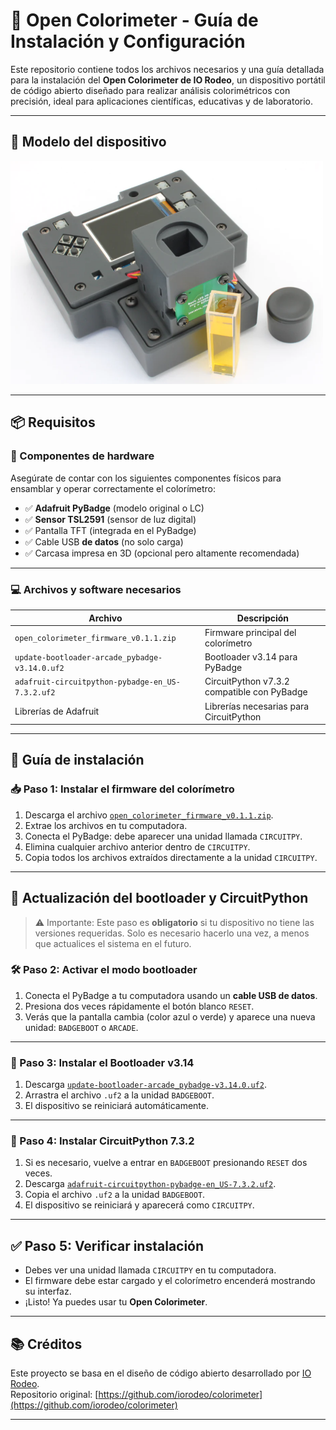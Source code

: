 # 🎨 Open Colorimeter - Guía de Instalación y Configuración

Este repositorio contiene todos los archivos necesarios y una guía detallada para la instalación del **Open Colorimeter de IO Rodeo**, un dispositivo portátil de código abierto diseñado para realizar análisis colorimétricos con precisión, ideal para aplicaciones científicas, educativas y de laboratorio.

---

## 📸 Modelo del dispositivo

<img src="image_1.png" alt="Open Colorimeter" width="500"/>

---

## 📦 Requisitos

### 🧰 Componentes de hardware

Asegúrate de contar con los siguientes componentes físicos para ensamblar y operar correctamente el colorímetro:

- ✅ **Adafruit PyBadge** (modelo original o LC)
- ✅ **Sensor TSL2591** (sensor de luz digital)
- ✅ Pantalla TFT (integrada en el PyBadge)
- ✅ Cable USB **de datos** (no solo carga)
- ✅ Carcasa impresa en 3D (opcional pero altamente recomendada)

---

### 💻 Archivos y software necesarios

| Archivo                                                   | Descripción                                      |
|-----------------------------------------------------------|--------------------------------------------------|
| `open_colorimeter_firmware_v0.1.1.zip`                    | Firmware principal del colorímetro               |
| `update-bootloader-arcade_pybadge-v3.14.0.uf2`            | Bootloader v3.14 para PyBadge                    |
| `adafruit-circuitpython-pybadge-en_US-7.3.2.uf2`          | CircuitPython v7.3.2 compatible con PyBadge      |
| Librerías de Adafruit                                     | Librerías necesarias para CircuitPython          |

---

## 🔧 Guía de instalación

### 📥 Paso 1: Instalar el firmware del colorímetro

1. Descarga el archivo [`open_colorimeter_firmware_v0.1.1.zip`](firmware/open_colorimeter_firmware_v0.1.1.zip).
2. Extrae los archivos en tu computadora.
3. Conecta el PyBadge: debe aparecer una unidad llamada `CIRCUITPY`.
4. Elimina cualquier archivo anterior dentro de `CIRCUITPY`.
5. Copia todos los archivos extraídos directamente a la unidad `CIRCUITPY`.

---

## 🔁 Actualización del bootloader y CircuitPython

> ⚠️ Importante: Este paso es **obligatorio** si tu dispositivo no tiene las versiones requeridas. Solo es necesario hacerlo una vez, a menos que actualices el sistema en el futuro.

### 🛠️ Paso 2: Activar el modo bootloader

1. Conecta el PyBadge a tu computadora usando un **cable USB de datos**.
2. Presiona dos veces rápidamente el botón blanco `RESET`.
3. Verás que la pantalla cambia (color azul o verde) y aparece una nueva unidad: `BADGEBOOT` o `ARCADE`.

---

### 🧱 Paso 3: Instalar el Bootloader v3.14

1. Descarga [`update-bootloader-arcade_pybadge-v3.14.0.uf2`](bootloader/update-bootloader-arcade_pybadge-v3.14.0.uf2).
2. Arrastra el archivo `.uf2` a la unidad `BADGEBOOT`.
3. El dispositivo se reiniciará automáticamente.

---

### 🐍 Paso 4: Instalar CircuitPython 7.3.2

1. Si es necesario, vuelve a entrar en `BADGEBOOT` presionando `RESET` dos veces.
2. Descarga [`adafruit-circuitpython-pybadge-en_US-7.3.2.uf2`](circuitpython/adafruit-circuitpython-pybadge-en_US-7.3.2.uf2).
3. Copia el archivo `.uf2` a la unidad `BADGEBOOT`.
4. El dispositivo se reiniciará y aparecerá como `CIRCUITPY`.

---

## ✅ Paso 5: Verificar instalación

- Debes ver una unidad llamada `CIRCUITPY` en tu computadora.
- El firmware debe estar cargado y el colorímetro encenderá mostrando su interfaz.
- ¡Listo! Ya puedes usar tu **Open Colorimeter**.

---

## 📚 Créditos

Este proyecto se basa en el diseño de código abierto desarrollado por [IO Rodeo](https://iorodeo.com).  
Repositorio original: [https://github.com/iorodeo/colorimeter](https://github.com/iorodeo/colorimeter)

---



